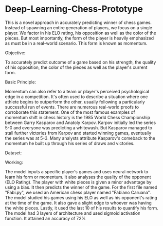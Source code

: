 # Deep-Learning-Chess-Prototype
This is a novel approach in accurately predicting winner of chess games. Instead of spawning an entire generation of players, we focus on a single player. We factor in his ELO rating, his opposition as well as the color of the pieces. But most importantly, the form of the player is heavily emphasized as must be in a real-world scenario. This form is known as momentum.

Objective:

To accurately predict outcome of a game based on his strength, the quality of his opposition, the color of the pieces as well as the player's current form.

Basic Principle:

Momentum can also refer to a team or player's perceived psychological edge in a competition. It's often used to describe a situation where one athlete begins to outperform the other, usually following a particularly successful run of events. There are numerous real-world proofs to corroborate this statement. One of the most famous examples of momentum shift in chess history is the 1985 World Chess Championship between Garry Kasparov and Anatoly Karpov. Karpov initially led the series 5-0 and everyone was predicting a whitewash. But Kasparov managed to stall further victories from Karpov and started winning games, eventually the series was at 5-3. Many analysts attribute Kasparov's comeback to the momentum he built up through his series of draws and victories. 

Dataset:

Working:

The model inputs a specific player's games and uses neural network to learn his form or momentum. It also analyses the quality of the opponent (ELO Rating). The player with white pieces is given a minor advantage by using a bias. It then predicts the winner of the game. For the first file named "Fabi.py", we used an American chess player named "Fabiano Caruana". The model studied his games using his ELO as well as his opponent's rating at the time of the game. It also gave a slight edge to whoever was having the white pieces. Lastly, it used the last 10 of his results to quantify his form. The model had 3 layers of architecture and used sigmoid activation function. It attained an accuracy of 72%
